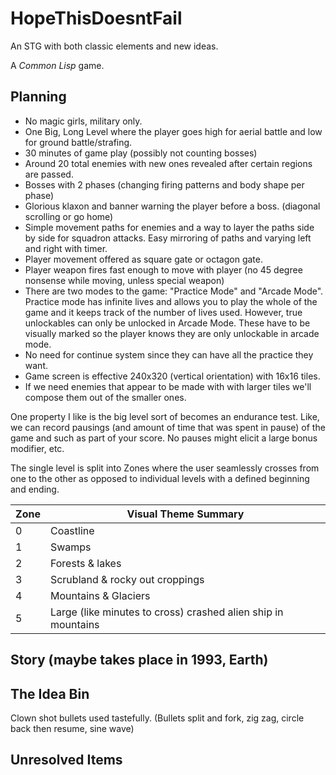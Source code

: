 # HopeThisDoesntFail

An STG with both classic elements and new ideas.

A *Common Lisp* game.

## Planning

 - No magic girls, military only.
 - One Big, Long Level where the player goes high for aerial battle and low for
   ground battle/strafing.
 - 30 minutes of game play (possibly not counting bosses)
 - Around 20 total enemies with new ones revealed after certain regions are passed.
 - Bosses with 2 phases (changing firing patterns and body shape per phase)
 - Glorious klaxon and banner warning the player before a boss. (diagonal scrolling or go home)
 - Simple movement paths for enemies and a way to layer the paths side
   by side for squadron attacks. Easy mirroring of paths and varying left and right with timer.
 - Player movement offered as square gate or octagon gate.
 - Player weapon fires fast enough to move with player (no 45 degree nonsense while moving, unless special weapon)
 - There are two modes to the game: "Practice Mode" and "Arcade Mode".
   Practice mode has infinite lives and allows you to play the whole of the
   game and it keeps track of the number of lives used. However, true
   unlockables can only be unlocked in Arcade Mode. These have to be visually
   marked so the player knows they are only unlockable in arcade mode.
 - No need for continue system since they can have all the practice they want.
 - Game screen is effective 240x320 (vertical orientation) with 16x16 tiles.
 - If we need enemies that appear to be made with with larger tiles
   we'll compose them out of the smaller ones.

One property I like is the big level sort of becomes an endurance test. Like, 
we can record pausings (and amount of time that was spent in pause)
of the game and such as part of your score. No pauses might elicit
a large bonus modifier, etc.

The single level is split into Zones where the user seamlessly crosses
from one to the other as opposed to individual levels with a defined
beginning and ending.

| Zone | Visual Theme Summary |
|---|---|
|0  | Coastline  | 
|1  | Swamps |
|2  | Forests & lakes  |
|3  | Scrubland & rocky out croppings |
|4  | Mountains & Glaciers |
|5  | Large (like minutes to cross) crashed alien ship in mountains  |

## Story (maybe takes place in 1993, Earth)




## The Idea Bin
Clown shot bullets used tastefully. (Bullets split and fork, zig zag,
circle back then resume, sine wave)

## Unresolved Items
